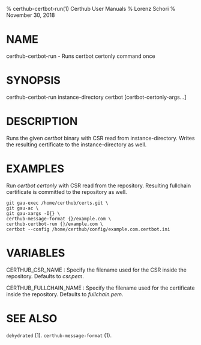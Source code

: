 % certhub-certbot-run(1) Certhub User Manuals
% Lorenz Schori
% November 30, 2018

# NAME

certhub-certbot-run - Runs certbot certonly command once

# SYNOPSIS

certhub-certbot-run instance-directory certbot [certbot-certonly-args...]

# DESCRIPTION

Runs the given *certbot* binary with CSR read from instance-directory. Writes
the resulting certificate to the instance-directory as well.

# EXAMPLES

Run *certbot certonly* with CSR read from the repository. Resulting fullchain
certificate is committed to the repository as well.

    git gau-exec /home/certhub/certs.git \
    git gau-ac \
    git gau-xargs -I{} \
    certhub-message-format {}/example.com \
    certhub-certbot-run {}/example.com \
    certbot --config /home/certhub/config/example.com.certbot.ini

# VARIABLES

CERTHUB\_CSR\_NAME
:   Specify the filename used for the CSR inside the repository. Defaults to
    *csr.pem*.

CERTHUB\_FULLCHAIN\_NAME
:   Specify the filename used for the certificate inside the repository.
    Defaults to *fullchain.pem*.

# SEE ALSO

`dehydrated` (1).
`certhub-message-format` (1).
